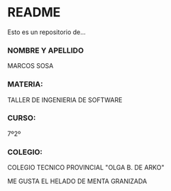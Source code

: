 # README #
Esto es un repositorio de...

### NOMBRE Y APELLIDO ###
MARCOS SOSA

### MATERIA: ###
TALLER DE INGENIERIA DE SOFTWARE

### CURSO: ###
7º2º

### COLEGIO: ###
COLEGIO TECNICO PROVINCIAL "OLGA B. DE ARKO"

ME GUSTA EL HELADO DE MENTA GRANIZADA

